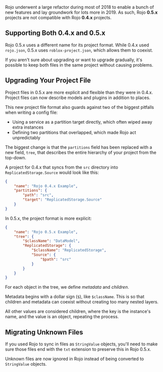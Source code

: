 Rojo underwent a large refactor during most of 2018 to enable a bunch of new features and lay groundwork for lots more in 2019. As such, Rojo **0.5.x** projects are not compatible with Rojo **0.4.x** projects.

## Supporting Both 0.4.x and 0.5.x
Rojo 0.5.x uses a different name for its project format. While 0.4.x used `rojo.json`, 0.5.x uses `roblox-project.json`, which allows them to coexist.

If you aren't sure about upgrading or want to upgrade gradually, it's possible to keep both files in the same project without causing problems.

## Upgrading Your Project File
Project files in 0.5.x are more explicit and flexible than they were in 0.4.x. Project files can now describe models and plugins in addition to places.

This new project file format also guards against two of the biggest pitfalls when writing a config file:

* Using a service as a partition target directly, which often wiped away extra instances
* Defining two partitions that overlapped, which made Rojo act unpredictably

The biggest change is that the `partitions` field has been replaced with a new field, `tree`, that describes the entire hierarchy of your project from the top-down.

A project for 0.4.x that syncs from the `src` directory into `ReplicatedStorage.Source` would look like this:

```json
{
    "name": "Rojo 0.4.x Example",
    "partitions": {
        "path": "src",
        "target": "ReplicatedStorage.Source"
    }
}
```

In 0.5.x, the project format is more explicit:

```json
{
    "name": "Rojo 0.5.x Example",
    "tree": {
        "$className": "DataModel",
        "ReplicatedStorage": {
            "$className": "ReplicatedStorage",
            "Source": {
                "$path": "src"
            }
        }
    }
}
```

For each object in the tree, we define *metadata* and *children*.

Metadata begins with a dollar sign (`$`), like `$className`. This is so that children and metadata can coexist without creating too many nested layers.

All other values are considered children, where the key is the instance's name, and the value is an object, repeating the process.

## Migrating Unknown Files
If you used Rojo to sync in files as `StringValue` objects, you'll need to make sure those files end with the `txt` extension to preserve this in Rojo 0.5.x.

Unknown files are now ignored in Rojo instead of being converted to `StringValue` objects.